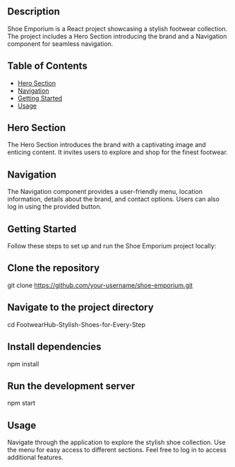 

## Description
Shoe Emporium is a React project showcasing a stylish footwear collection. The project includes a Hero Section introducing the brand and a Navigation component for seamless navigation.

## Table of Contents
- [Hero Section](#hero-section)
- [Navigation](#navigation)
- [Getting Started](#getting-started)
- [Usage](#usage)

## Hero Section
The Hero Section introduces the brand with a captivating image and enticing content. It invites users to explore and shop for the finest footwear.

## Navigation
The Navigation component provides a user-friendly menu, location information, details about the brand, and contact options. Users can also log in using the provided button.

## Getting Started
Follow these steps to set up and run the Shoe Emporium project locally:


## Clone the repository
git clone https://github.com/your-username/shoe-emporium.git

## Navigate to the project directory
cd FootwearHub-Stylish-Shoes-for-Every-Step

## Install dependencies
npm install

## Run the development server
npm start

## Usage
Navigate through the application to explore the stylish shoe collection. Use the menu for easy access to different sections. Feel free to log in to access additional features.



